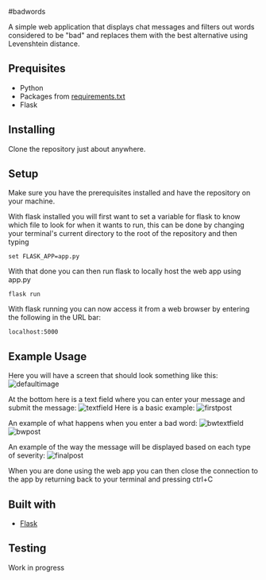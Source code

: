 #badwords

A simple web application that displays chat messages and filters out words considered to be "bad" and replaces them with the best alternative using Levenshtein distance.

Prequisites
-----------
* Python
* Packages from [requirements.txt](requirements.txt)
* Flask

Installing
----------
Clone the repository just about anywhere.

Setup
-----
Make sure you have the prerequisites installed and have the repository on your machine.

With flask installed you will first want to set a variable for flask to know which file to look for when it wants to run, this can be done by changing your terminal's current directory to the root of the repository and then typing
```
set FLASK_APP=app.py
```
With that done you can then run flask to locally host the web app using app.py
```
flask run
```
With flask running you can now access it from a web browser by entering the following in the URL bar:
```
localhost:5000
```

Example Usage
-------------
Here you will have a screen that should look something like this:
![defaultimage](https://github.com/kvye/badwords/tree/master/static/img/default.png)

At the bottom here is a text field where you can enter your message and submit the message:
![textfield](https://github.com/kvye/badwords/tree/master/static/img/textfield.png)
Here is a basic example:
![firstpost](https://github.com/kvye/badwords/tree/master/static/img/firstpost.png)

An example of what happens when you enter a bad word:
![bwtextfield](https://github.com/kvye/badwords/tree/master/static/img/badwordtextfield.png)
![bwpost](https://github.com/kvye/badwords/tree/master/static/img/badwordpost.png)

An example of the way the message will be displayed based on each type of severity:
![finalpost](https://github.com/kvye/badwords/tree/master/static/img/finalpost.png)

When you are done using the web app you can then close the connection to the app by returning back to your terminal and pressing ctrl+C

Built with
----------
* [Flask](https://github.com/pallets/flask)

Testing
-------
Work in progress